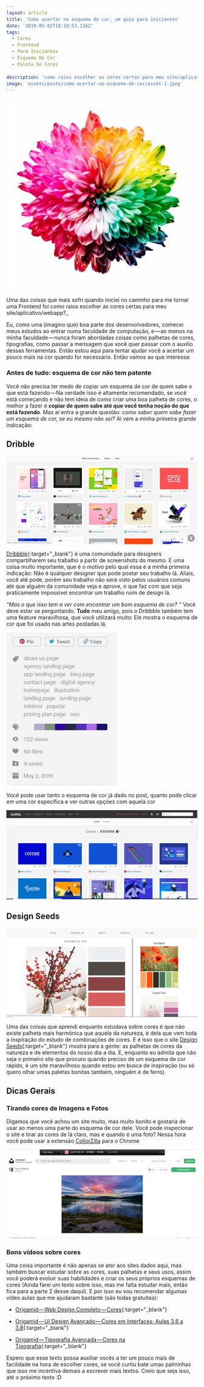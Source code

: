 ```yaml
---
layout: article
title: 'Como acertar no esquema de cor, um guia para iniciantes'
date: '2019-05-02T18:10:53.116Z'
tags:
  - Cores
  - Frontend
  - Para Iniciantes
  - Esquema De Cor
  - Paleta De Cores

description: 'como raios escolher as cores certas para meu site/aplicativo/webapp? Bom, esse texto está aqui para te ajudar nisso'
image: 'assets/posts/como-acertar-no-esquema-de-cor/asset-1.jpeg'
---
```


![Foto de [Sharon Pittaway](https://unsplash.com/photos/iMdsjoiftZo?utm_source=unsplash&utm_medium=referral&utm_content=creditCopyText) no [Unsplash](https://unsplash.com/search/photos/color?utm_source=unsplash&utm_medium=referral&utm_content=creditCopyText)](assets/posts/como-acertar-no-esquema-de-cor/asset-1.jpeg)

Uma das coisas que mais sofri quando iniciei no caminho para me tornar uma Frontend foi como raios escolher as cores certas para meu site/aplicativo/webapp?\_

<!--more-->

Eu, como uma (imagino que) boa parte dos desenvolvedores, comecei meus estudos ao entrar numa faculdade de computação, e — ao menos na minha faculdade — nunca foram abordadas coisas como palhetas de cores, tipografias, como passar a mensagem que você quer passar com o auxilio dessas ferramentas. Então estou aqui para tentar ajudar você a acertar um pouco mais na cor quando for necessário. Então vamos ao que interessa:

### Antes de tudo: esquema de cor não tem patente

Você não precisa ter medo de copiar um esquema de cor de quem sabe o que está fazendo — Na verdade isso é altamente recomendado, se você está começando e não tem ideia de como criar uma boa palheta de cores, o melhor a fazer é **copiar de quem sabe até que você tenha noção do que está fazendo**. Mas aí entra a grande questão: _como saber quem sabe fazer um esquema de cor, se eu mesmo não sei?_ Ai vem a minha primeira grande indicação:

## Dribble

![Página inicial do Dribbble](assets/posts/como-acertar-no-esquema-de-cor/asset-2.png)

[Dribbble](http://dribbble.com){:target="\_blank"} é uma comunidade para designers compartilharem seu trabalho a partir de screenshots do mesmo. E uma coisa muito importante, que é o motivo pelo qual essa é a minha primeira indicação: Não é qualquer designer que pode postar seu trabalho lá. Aliais, você até pode, porém seu trabalho não será visto pelos usuários comuns até que alguém da comunidade veja e aprove, o que faz com que seja praticamente impossível encontrar um trabalho ruim de design lá.

_“Mas o que isso tem a ver com encontrar um bom esquema de cor? “_ Você deve estar se perguntando. **Tudo** meu amigo, pois o Dribbble também tem uma feature maravilhosa, que você utilizará muito: Ele mostra o esquema de cor que foi usado nas artes postadas lá.

![Parte da página exibida ao clicar em um post, mostrando o esquema de cor (você precisa está logado para ver esta tela)](assets/posts/como-acertar-no-esquema-de-cor/asset-3.png)

Você pode usar tanto o esquema de cor já dado no post, quanto pode clicar em uma cor específica e ver outras opções com aquela cor

![Outras opções para a cor #31059A](assets/posts/como-acertar-no-esquema-de-cor/asset-4.png)

## Design Seeds

![Imagens da coleção de Inverno do Design Seeds](assets/posts/como-acertar-no-esquema-de-cor/asset-5.png)

Uma das coisas que aprendi enquanto estudava sobre cores é que não existe palheta mais harmônica que aquela da natureza, é dela que vem toda a inspiração do estudo de combinações de cores. E é isso que o site [Design Seeds](https://www.design-seeds.com/){:target="\_blank"} mostra para a gente: as palhetas de cores da natureza e de elementos do nosso dia a dia. E, enquanto eu admita que não seja o primeiro site que procuro quando preciso de um esquema de cor rápido, é um site maravilhoso quando estou em busca de inspiração (ou só quero olhar umas paletas bonitas também, ninguém é de ferro).

## Dicas Gerais

### Tirando cores de Imagens e Fotos

Digamos que você achou um site muito, mas muito bonito e gostaria de usar ao menos uma parte do esquema de cor dele. Você pode inspecionar o site e tirar as cores de lá claro, mas e quando é uma foto? Nessa hora você pode usar a extensão [CollorZilla](https://chrome.google.com/webstore/detail/colorzilla/bhlhnicpbhignbdhedgjhgdocnmhomnp?hl=pt-BR) para o Chrome

![interface do CollorZilla](assets/posts/como-acertar-no-esquema-de-cor/asset-6.png)

### Bons vídeos sobre cores

Uma coisa importante é não apenas se ater aos sites dados aqui, mas também buscar estudar sobre as cores, suas palhetas e seus usos, assim você poderá evoluir suas habilidades e criar os seus próprios esquemas de cores (Ainda farei um texto sobre isso, mas me falta estudar mais, então fica para a parte 2 desse daqui). E por isso eu vou recomendar algumas vídeo aulas que me ajudaram bastante (são todas gratuitas):

- [Origamid — Web Design Completo — Cores](https://www.origamid.com/curso/web-design-completo/2-1-3-cores){:target="\_blank"}

- [Origamid — UI Design Avançado — Cores em Interfaces: Aulas 3.6 a 3.8](https://www.origamid.com/curso/ui-design-avancado/3-6-paleta-de-cores){:target="\_blank"}

- [Origamid — Tipografia Avançada — Cores na Tipografia](https://www.origamid.com/curso/tipografia-avancada/2-5-cores-na-tipografia){:target="\_blank"}

Espero que esse texto possa auxiliar vocês a ter um pouco mais de facilidade na hora de escolher cores, se você curtiu bate umas palminhas que isso me incentiva demais a escrever mais textos. Creio que seja isso, até o próximo texto :D
